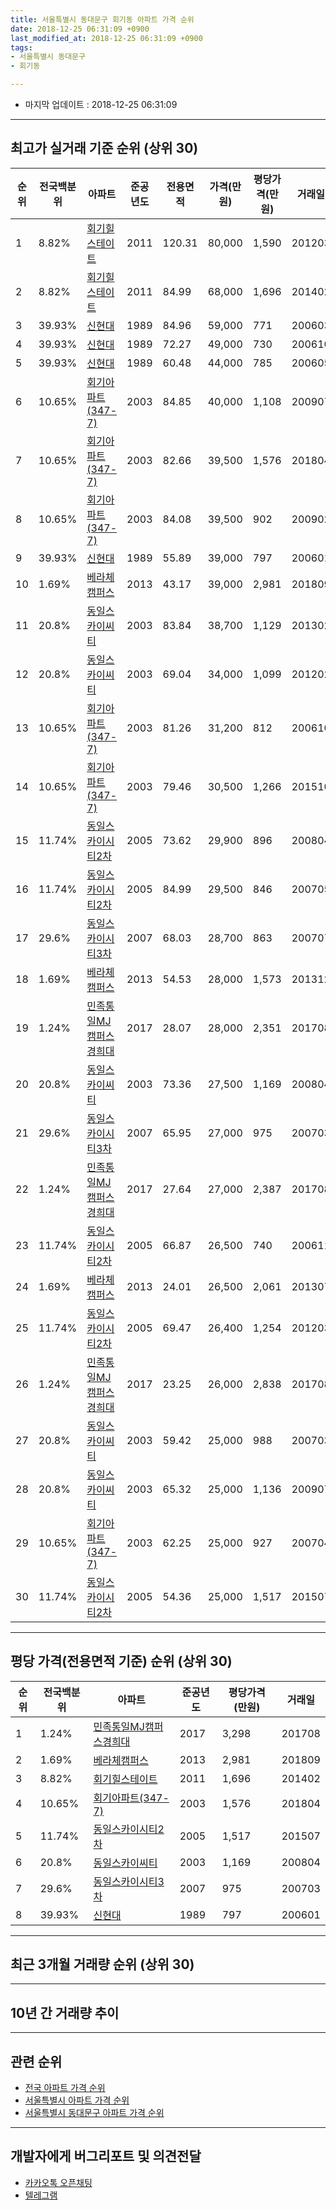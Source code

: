 ```yaml
---
title: 서울특별시 동대문구 회기동 아파트 가격 순위
date: 2018-12-25 06:31:09 +0900
last_modified_at: 2018-12-25 06:31:09 +0900
tags:
- 서울특별시 동대문구
- 회기동

---
```


* 마지막 업데이트 : 2018-12-25 06:31:09

---

## 최고가 실거래 기준 순위 (상위 30)


|순위|전국백분위|아파트|준공년도|전용면적|가격(만원)|평당가격(만원)|거래일|
|---|---|---|---|---|---|---|---|
|1|8.82%|[회기힐스테이트](https://search.naver.com/search.naver?query=%EC%84%9C%EC%9A%B8%ED%8A%B9%EB%B3%84%EC%8B%9C+%EB%8F%99%EB%8C%80%EB%AC%B8%EA%B5%AC+%ED%9A%8C%EA%B8%B0%EB%8F%99+%ED%9A%8C%EA%B8%B0%ED%9E%90%EC%8A%A4%ED%85%8C%EC%9D%B4%ED%8A%B8)|2011|120.31|80,000|1,590|201203|
|2|8.82%|[회기힐스테이트](https://search.naver.com/search.naver?query=%EC%84%9C%EC%9A%B8%ED%8A%B9%EB%B3%84%EC%8B%9C+%EB%8F%99%EB%8C%80%EB%AC%B8%EA%B5%AC+%ED%9A%8C%EA%B8%B0%EB%8F%99+%ED%9A%8C%EA%B8%B0%ED%9E%90%EC%8A%A4%ED%85%8C%EC%9D%B4%ED%8A%B8)|2011|84.99|68,000|1,696|201402|
|3|39.93%|[신현대](https://search.naver.com/search.naver?query=%EC%84%9C%EC%9A%B8%ED%8A%B9%EB%B3%84%EC%8B%9C+%EB%8F%99%EB%8C%80%EB%AC%B8%EA%B5%AC+%ED%9A%8C%EA%B8%B0%EB%8F%99+%EC%8B%A0%ED%98%84%EB%8C%80)|1989|84.96|59,000|771|200603|
|4|39.93%|[신현대](https://search.naver.com/search.naver?query=%EC%84%9C%EC%9A%B8%ED%8A%B9%EB%B3%84%EC%8B%9C+%EB%8F%99%EB%8C%80%EB%AC%B8%EA%B5%AC+%ED%9A%8C%EA%B8%B0%EB%8F%99+%EC%8B%A0%ED%98%84%EB%8C%80)|1989|72.27|49,000|730|200610|
|5|39.93%|[신현대](https://search.naver.com/search.naver?query=%EC%84%9C%EC%9A%B8%ED%8A%B9%EB%B3%84%EC%8B%9C+%EB%8F%99%EB%8C%80%EB%AC%B8%EA%B5%AC+%ED%9A%8C%EA%B8%B0%EB%8F%99+%EC%8B%A0%ED%98%84%EB%8C%80)|1989|60.48|44,000|785|200605|
|6|10.65%|[회기아파트(347-7)](https://search.naver.com/search.naver?query=%EC%84%9C%EC%9A%B8%ED%8A%B9%EB%B3%84%EC%8B%9C+%EB%8F%99%EB%8C%80%EB%AC%B8%EA%B5%AC+%ED%9A%8C%EA%B8%B0%EB%8F%99+%ED%9A%8C%EA%B8%B0%EC%95%84%ED%8C%8C%ED%8A%B8%28347-7%29)|2003|84.85|40,000|1,108|200907|
|7|10.65%|[회기아파트(347-7)](https://search.naver.com/search.naver?query=%EC%84%9C%EC%9A%B8%ED%8A%B9%EB%B3%84%EC%8B%9C+%EB%8F%99%EB%8C%80%EB%AC%B8%EA%B5%AC+%ED%9A%8C%EA%B8%B0%EB%8F%99+%ED%9A%8C%EA%B8%B0%EC%95%84%ED%8C%8C%ED%8A%B8%28347-7%29)|2003|82.66|39,500|1,576|201804|
|8|10.65%|[회기아파트(347-7)](https://search.naver.com/search.naver?query=%EC%84%9C%EC%9A%B8%ED%8A%B9%EB%B3%84%EC%8B%9C+%EB%8F%99%EB%8C%80%EB%AC%B8%EA%B5%AC+%ED%9A%8C%EA%B8%B0%EB%8F%99+%ED%9A%8C%EA%B8%B0%EC%95%84%ED%8C%8C%ED%8A%B8%28347-7%29)|2003|84.08|39,500|902|200902|
|9|39.93%|[신현대](https://search.naver.com/search.naver?query=%EC%84%9C%EC%9A%B8%ED%8A%B9%EB%B3%84%EC%8B%9C+%EB%8F%99%EB%8C%80%EB%AC%B8%EA%B5%AC+%ED%9A%8C%EA%B8%B0%EB%8F%99+%EC%8B%A0%ED%98%84%EB%8C%80)|1989|55.89|39,000|797|200601|
|10|1.69%|[베라체캠퍼스](https://search.naver.com/search.naver?query=%EC%84%9C%EC%9A%B8%ED%8A%B9%EB%B3%84%EC%8B%9C+%EB%8F%99%EB%8C%80%EB%AC%B8%EA%B5%AC+%ED%9A%8C%EA%B8%B0%EB%8F%99+%EB%B2%A0%EB%9D%BC%EC%B2%B4%EC%BA%A0%ED%8D%BC%EC%8A%A4)|2013|43.17|39,000|2,981|201809|
|11|20.8%|[동일스카이씨티](https://search.naver.com/search.naver?query=%EC%84%9C%EC%9A%B8%ED%8A%B9%EB%B3%84%EC%8B%9C+%EB%8F%99%EB%8C%80%EB%AC%B8%EA%B5%AC+%ED%9A%8C%EA%B8%B0%EB%8F%99+%EB%8F%99%EC%9D%BC%EC%8A%A4%EC%B9%B4%EC%9D%B4%EC%94%A8%ED%8B%B0)|2003|83.84|38,700|1,129|201302|
|12|20.8%|[동일스카이씨티](https://search.naver.com/search.naver?query=%EC%84%9C%EC%9A%B8%ED%8A%B9%EB%B3%84%EC%8B%9C+%EB%8F%99%EB%8C%80%EB%AC%B8%EA%B5%AC+%ED%9A%8C%EA%B8%B0%EB%8F%99+%EB%8F%99%EC%9D%BC%EC%8A%A4%EC%B9%B4%EC%9D%B4%EC%94%A8%ED%8B%B0)|2003|69.04|34,000|1,099|201202|
|13|10.65%|[회기아파트(347-7)](https://search.naver.com/search.naver?query=%EC%84%9C%EC%9A%B8%ED%8A%B9%EB%B3%84%EC%8B%9C+%EB%8F%99%EB%8C%80%EB%AC%B8%EA%B5%AC+%ED%9A%8C%EA%B8%B0%EB%8F%99+%ED%9A%8C%EA%B8%B0%EC%95%84%ED%8C%8C%ED%8A%B8%28347-7%29)|2003|81.26|31,200|812|200610|
|14|10.65%|[회기아파트(347-7)](https://search.naver.com/search.naver?query=%EC%84%9C%EC%9A%B8%ED%8A%B9%EB%B3%84%EC%8B%9C+%EB%8F%99%EB%8C%80%EB%AC%B8%EA%B5%AC+%ED%9A%8C%EA%B8%B0%EB%8F%99+%ED%9A%8C%EA%B8%B0%EC%95%84%ED%8C%8C%ED%8A%B8%28347-7%29)|2003|79.46|30,500|1,266|201510|
|15|11.74%|[동일스카이시티2차](https://search.naver.com/search.naver?query=%EC%84%9C%EC%9A%B8%ED%8A%B9%EB%B3%84%EC%8B%9C+%EB%8F%99%EB%8C%80%EB%AC%B8%EA%B5%AC+%ED%9A%8C%EA%B8%B0%EB%8F%99+%EB%8F%99%EC%9D%BC%EC%8A%A4%EC%B9%B4%EC%9D%B4%EC%8B%9C%ED%8B%B02%EC%B0%A8)|2005|73.62|29,900|896|200804|
|16|11.74%|[동일스카이시티2차](https://search.naver.com/search.naver?query=%EC%84%9C%EC%9A%B8%ED%8A%B9%EB%B3%84%EC%8B%9C+%EB%8F%99%EB%8C%80%EB%AC%B8%EA%B5%AC+%ED%9A%8C%EA%B8%B0%EB%8F%99+%EB%8F%99%EC%9D%BC%EC%8A%A4%EC%B9%B4%EC%9D%B4%EC%8B%9C%ED%8B%B02%EC%B0%A8)|2005|84.99|29,500|846|200705|
|17|29.6%|[동일스카이시티3차](https://search.naver.com/search.naver?query=%EC%84%9C%EC%9A%B8%ED%8A%B9%EB%B3%84%EC%8B%9C+%EB%8F%99%EB%8C%80%EB%AC%B8%EA%B5%AC+%ED%9A%8C%EA%B8%B0%EB%8F%99+%EB%8F%99%EC%9D%BC%EC%8A%A4%EC%B9%B4%EC%9D%B4%EC%8B%9C%ED%8B%B03%EC%B0%A8)|2007|68.03|28,700|863|200707|
|18|1.69%|[베라체캠퍼스](https://search.naver.com/search.naver?query=%EC%84%9C%EC%9A%B8%ED%8A%B9%EB%B3%84%EC%8B%9C+%EB%8F%99%EB%8C%80%EB%AC%B8%EA%B5%AC+%ED%9A%8C%EA%B8%B0%EB%8F%99+%EB%B2%A0%EB%9D%BC%EC%B2%B4%EC%BA%A0%ED%8D%BC%EC%8A%A4)|2013|54.53|28,000|1,573|201312|
|19|1.24%|[민족통일MJ캠퍼스경희대](https://search.naver.com/search.naver?query=%EC%84%9C%EC%9A%B8%ED%8A%B9%EB%B3%84%EC%8B%9C+%EB%8F%99%EB%8C%80%EB%AC%B8%EA%B5%AC+%ED%9A%8C%EA%B8%B0%EB%8F%99+%EB%AF%BC%EC%A1%B1%ED%86%B5%EC%9D%BCMJ%EC%BA%A0%ED%8D%BC%EC%8A%A4%EA%B2%BD%ED%9D%AC%EB%8C%80)|2017|28.07|28,000|2,351|201708|
|20|20.8%|[동일스카이씨티](https://search.naver.com/search.naver?query=%EC%84%9C%EC%9A%B8%ED%8A%B9%EB%B3%84%EC%8B%9C+%EB%8F%99%EB%8C%80%EB%AC%B8%EA%B5%AC+%ED%9A%8C%EA%B8%B0%EB%8F%99+%EB%8F%99%EC%9D%BC%EC%8A%A4%EC%B9%B4%EC%9D%B4%EC%94%A8%ED%8B%B0)|2003|73.36|27,500|1,169|200804|
|21|29.6%|[동일스카이시티3차](https://search.naver.com/search.naver?query=%EC%84%9C%EC%9A%B8%ED%8A%B9%EB%B3%84%EC%8B%9C+%EB%8F%99%EB%8C%80%EB%AC%B8%EA%B5%AC+%ED%9A%8C%EA%B8%B0%EB%8F%99+%EB%8F%99%EC%9D%BC%EC%8A%A4%EC%B9%B4%EC%9D%B4%EC%8B%9C%ED%8B%B03%EC%B0%A8)|2007|65.95|27,000|975|200703|
|22|1.24%|[민족통일MJ캠퍼스경희대](https://search.naver.com/search.naver?query=%EC%84%9C%EC%9A%B8%ED%8A%B9%EB%B3%84%EC%8B%9C+%EB%8F%99%EB%8C%80%EB%AC%B8%EA%B5%AC+%ED%9A%8C%EA%B8%B0%EB%8F%99+%EB%AF%BC%EC%A1%B1%ED%86%B5%EC%9D%BCMJ%EC%BA%A0%ED%8D%BC%EC%8A%A4%EA%B2%BD%ED%9D%AC%EB%8C%80)|2017|27.64|27,000|2,387|201708|
|23|11.74%|[동일스카이시티2차](https://search.naver.com/search.naver?query=%EC%84%9C%EC%9A%B8%ED%8A%B9%EB%B3%84%EC%8B%9C+%EB%8F%99%EB%8C%80%EB%AC%B8%EA%B5%AC+%ED%9A%8C%EA%B8%B0%EB%8F%99+%EB%8F%99%EC%9D%BC%EC%8A%A4%EC%B9%B4%EC%9D%B4%EC%8B%9C%ED%8B%B02%EC%B0%A8)|2005|66.87|26,500|740|200611|
|24|1.69%|[베라체캠퍼스](https://search.naver.com/search.naver?query=%EC%84%9C%EC%9A%B8%ED%8A%B9%EB%B3%84%EC%8B%9C+%EB%8F%99%EB%8C%80%EB%AC%B8%EA%B5%AC+%ED%9A%8C%EA%B8%B0%EB%8F%99+%EB%B2%A0%EB%9D%BC%EC%B2%B4%EC%BA%A0%ED%8D%BC%EC%8A%A4)|2013|24.01|26,500|2,061|201307|
|25|11.74%|[동일스카이시티2차](https://search.naver.com/search.naver?query=%EC%84%9C%EC%9A%B8%ED%8A%B9%EB%B3%84%EC%8B%9C+%EB%8F%99%EB%8C%80%EB%AC%B8%EA%B5%AC+%ED%9A%8C%EA%B8%B0%EB%8F%99+%EB%8F%99%EC%9D%BC%EC%8A%A4%EC%B9%B4%EC%9D%B4%EC%8B%9C%ED%8B%B02%EC%B0%A8)|2005|69.47|26,400|1,254|201203|
|26|1.24%|[민족통일MJ캠퍼스경희대](https://search.naver.com/search.naver?query=%EC%84%9C%EC%9A%B8%ED%8A%B9%EB%B3%84%EC%8B%9C+%EB%8F%99%EB%8C%80%EB%AC%B8%EA%B5%AC+%ED%9A%8C%EA%B8%B0%EB%8F%99+%EB%AF%BC%EC%A1%B1%ED%86%B5%EC%9D%BCMJ%EC%BA%A0%ED%8D%BC%EC%8A%A4%EA%B2%BD%ED%9D%AC%EB%8C%80)|2017|23.25|26,000|2,838|201708|
|27|20.8%|[동일스카이씨티](https://search.naver.com/search.naver?query=%EC%84%9C%EC%9A%B8%ED%8A%B9%EB%B3%84%EC%8B%9C+%EB%8F%99%EB%8C%80%EB%AC%B8%EA%B5%AC+%ED%9A%8C%EA%B8%B0%EB%8F%99+%EB%8F%99%EC%9D%BC%EC%8A%A4%EC%B9%B4%EC%9D%B4%EC%94%A8%ED%8B%B0)|2003|59.42|25,000|988|200703|
|28|20.8%|[동일스카이씨티](https://search.naver.com/search.naver?query=%EC%84%9C%EC%9A%B8%ED%8A%B9%EB%B3%84%EC%8B%9C+%EB%8F%99%EB%8C%80%EB%AC%B8%EA%B5%AC+%ED%9A%8C%EA%B8%B0%EB%8F%99+%EB%8F%99%EC%9D%BC%EC%8A%A4%EC%B9%B4%EC%9D%B4%EC%94%A8%ED%8B%B0)|2003|65.32|25,000|1,136|200907|
|29|10.65%|[회기아파트(347-7)](https://search.naver.com/search.naver?query=%EC%84%9C%EC%9A%B8%ED%8A%B9%EB%B3%84%EC%8B%9C+%EB%8F%99%EB%8C%80%EB%AC%B8%EA%B5%AC+%ED%9A%8C%EA%B8%B0%EB%8F%99+%ED%9A%8C%EA%B8%B0%EC%95%84%ED%8C%8C%ED%8A%B8%28347-7%29)|2003|62.25|25,000|927|200704|
|30|11.74%|[동일스카이시티2차](https://search.naver.com/search.naver?query=%EC%84%9C%EC%9A%B8%ED%8A%B9%EB%B3%84%EC%8B%9C+%EB%8F%99%EB%8C%80%EB%AC%B8%EA%B5%AC+%ED%9A%8C%EA%B8%B0%EB%8F%99+%EB%8F%99%EC%9D%BC%EC%8A%A4%EC%B9%B4%EC%9D%B4%EC%8B%9C%ED%8B%B02%EC%B0%A8)|2005|54.36|25,000|1,517|201507|


---

## 평당 가격(전용면적 기준) 순위 (상위 30)


|순위|전국백분위|아파트|준공년도|평당가격(만원)|거래일|
|---|---|---|---|---|---|
|1|1.24%|[민족통일MJ캠퍼스경희대](https://search.naver.com/search.naver?query=%EC%84%9C%EC%9A%B8%ED%8A%B9%EB%B3%84%EC%8B%9C+%EB%8F%99%EB%8C%80%EB%AC%B8%EA%B5%AC+%ED%9A%8C%EA%B8%B0%EB%8F%99+%EB%AF%BC%EC%A1%B1%ED%86%B5%EC%9D%BCMJ%EC%BA%A0%ED%8D%BC%EC%8A%A4%EA%B2%BD%ED%9D%AC%EB%8C%80)|2017|3,298|201708|
|2|1.69%|[베라체캠퍼스](https://search.naver.com/search.naver?query=%EC%84%9C%EC%9A%B8%ED%8A%B9%EB%B3%84%EC%8B%9C+%EB%8F%99%EB%8C%80%EB%AC%B8%EA%B5%AC+%ED%9A%8C%EA%B8%B0%EB%8F%99+%EB%B2%A0%EB%9D%BC%EC%B2%B4%EC%BA%A0%ED%8D%BC%EC%8A%A4)|2013|2,981|201809|
|3|8.82%|[회기힐스테이트](https://search.naver.com/search.naver?query=%EC%84%9C%EC%9A%B8%ED%8A%B9%EB%B3%84%EC%8B%9C+%EB%8F%99%EB%8C%80%EB%AC%B8%EA%B5%AC+%ED%9A%8C%EA%B8%B0%EB%8F%99+%ED%9A%8C%EA%B8%B0%ED%9E%90%EC%8A%A4%ED%85%8C%EC%9D%B4%ED%8A%B8)|2011|1,696|201402|
|4|10.65%|[회기아파트(347-7)](https://search.naver.com/search.naver?query=%EC%84%9C%EC%9A%B8%ED%8A%B9%EB%B3%84%EC%8B%9C+%EB%8F%99%EB%8C%80%EB%AC%B8%EA%B5%AC+%ED%9A%8C%EA%B8%B0%EB%8F%99+%ED%9A%8C%EA%B8%B0%EC%95%84%ED%8C%8C%ED%8A%B8%28347-7%29)|2003|1,576|201804|
|5|11.74%|[동일스카이시티2차](https://search.naver.com/search.naver?query=%EC%84%9C%EC%9A%B8%ED%8A%B9%EB%B3%84%EC%8B%9C+%EB%8F%99%EB%8C%80%EB%AC%B8%EA%B5%AC+%ED%9A%8C%EA%B8%B0%EB%8F%99+%EB%8F%99%EC%9D%BC%EC%8A%A4%EC%B9%B4%EC%9D%B4%EC%8B%9C%ED%8B%B02%EC%B0%A8)|2005|1,517|201507|
|6|20.8%|[동일스카이씨티](https://search.naver.com/search.naver?query=%EC%84%9C%EC%9A%B8%ED%8A%B9%EB%B3%84%EC%8B%9C+%EB%8F%99%EB%8C%80%EB%AC%B8%EA%B5%AC+%ED%9A%8C%EA%B8%B0%EB%8F%99+%EB%8F%99%EC%9D%BC%EC%8A%A4%EC%B9%B4%EC%9D%B4%EC%94%A8%ED%8B%B0)|2003|1,169|200804|
|7|29.6%|[동일스카이시티3차](https://search.naver.com/search.naver?query=%EC%84%9C%EC%9A%B8%ED%8A%B9%EB%B3%84%EC%8B%9C+%EB%8F%99%EB%8C%80%EB%AC%B8%EA%B5%AC+%ED%9A%8C%EA%B8%B0%EB%8F%99+%EB%8F%99%EC%9D%BC%EC%8A%A4%EC%B9%B4%EC%9D%B4%EC%8B%9C%ED%8B%B03%EC%B0%A8)|2007|975|200703|
|8|39.93%|[신현대](https://search.naver.com/search.naver?query=%EC%84%9C%EC%9A%B8%ED%8A%B9%EB%B3%84%EC%8B%9C+%EB%8F%99%EB%8C%80%EB%AC%B8%EA%B5%AC+%ED%9A%8C%EA%B8%B0%EB%8F%99+%EC%8B%A0%ED%98%84%EB%8C%80)|1989|797|200601|


---

## 최근 3개월 거래량 순위 (상위 30)


<div style="width:100%;">
    <canvas id="deal_count_ranking" height="250"></canvas>
</div>


<script>
new Chart(document.getElementById("deal_count_ranking"), {
    type: 'horizontalBar',
    data: {
        labels: ['베라체캠퍼스', '신현대', '동일스카이시티2차'],
        datasets: [{
            label: '실거래 수',
            data: [3, 2, 1],
            borderColor: "rgba(255, 0, 128, 1)",
            backgroundColor: "rgba(255, 0, 128, 0.5)",
            fill: false,
        }]
    },
    options: {
        responsive: true,
        title: {
            display: true,
            text: '최근 3개월 거래량 순위'
        },
        tooltips: {
            mode: 'index',
            intersect: false,
            callbacks: {
                title: function(tooltipItems, data) {
                    return "실거래 수:";
                },
                label: function(tooltipItem, data) {
                    return data.labels[tooltipItem.index] + ": " + tooltipItem.xLabel;
                }
            }
        },
        hover: {
            mode: 'nearest',
            intersect: true
        },
        scales: {
            xAxes: [{
                display: true,
                scaleLabel: {
                    display: true,
                    labelString: '실거래 수'
                },
                ticks: {
                    suggestedMin: 0,
                }
            }],
            yAxes: [{
                display: true,
                ticks: {
                    autoSkip: false,
                    callback: function(value, index, values) {
                        if (value.length > 15)
                            return value.substr(0, 13) + "...";
                        else
                            return value;
                    }
                },
                scaleLabel: {
                    display: false,
                }
            }]
        }
    }
});

</script>


---

## 10년 간 거래량 추이


<div style="width:100%;">
    <canvas id="deal_progress" height="250"></canvas>
</div>

<script>
new Chart(document.getElementById("deal_progress"), {
    type: 'line',
    data: {
        labels: ['200812','200901','200902','200903','200904','200905','200906','200907','200908','200909','200910','200911','200912','201001','201002','201003','201004','201005','201006','201007','201008','201009','201010','201011','201012','201101','201102','201103','201104','201105','201106','201107','201108','201109','201110','201111','201112','201201','201202','201203','201204','201205','201206','201207','201208','201209','201210','201211','201212','201301','201302','201303','201304','201305','201306','201307','201308','201309','201310','201311','201312','201401','201402','201403','201404','201405','201406','201407','201408','201409','201410','201411','201412','201501','201502','201503','201504','201505','201506','201507','201508','201509','201510','201511','201512','201601','201602','201603','201604','201605','201606','201607','201608','201609','201610','201611','201612','201701','201702','201703','201704','201705','201706','201707','201708','201709','201710','201711','201712','201801','201802','201803','201804','201805','201806','201807','201808','201809','201810','201811','201812'],
        datasets: [{
            label: '실거래 수',
            pointRadius: 1,
            data: [0, 0, 1, 4, 0, 4, 2, 6, 4, 2, 1, 2, 0, 2, 1, 2, 1, 2, 0, 0, 3, 2, 3, 5, 3, 6, 1, 3, 2, 2, 0, 2, 2, 2, 3, 2, 0, 0, 3, 6, 3, 1, 0, 1, 3, 1, 1, 4, 0, 4, 3, 4, 6, 6, 2, 6, 4, 6, 10, 7, 6, 5, 9, 6, 6, 6, 5, 4, 7, 9, 12, 6, 9, 8, 11, 4, 7, 5, 8, 10, 6, 6, 5, 6, 2, 1, 4, 9, 5, 9, 8, 7, 11, 7, 8, 3, 4, 0, 7, 10, 5, 7, 3, 9, 62, 9, 3, 3, 2, 11, 7, 16, 8, 8, 3, 6, 6, 6, 2, 3, 1],
            borderColor: "rgba(255, 201, 14, 1)",
            backgroundColor: "rgba(255, 201, 14, 0.5)",
            fill: true,
        }]
    },
    options: {
        responsive: true,
        title: {
            display: true,
            text: '10년간 거래량 추이'
        },
        tooltips: {
            mode: 'index',
            intersect: false,
        },
        hover: {
            mode: 'nearest',
            intersect: true
        },
        scales: {
            xAxes: [{
                display: true,
                scaleLabel: {
                    display: true,
                    labelString: '년/월'
                }
            }],
            yAxes: [{
                display: true,
                ticks: {
                    suggestedMin: 0,
                },
                scaleLabel: {
                    display: true,
                    labelString: '실거래 수'
                }
            }]
        }
    }
});

</script>


---

## 관련 순위

- [전국 아파트 가격 순위](https://inasie.github.io/apt-ranking/전국)
- [서울특별시 아파트 가격 순위](https://inasie.github.io/apt-ranking/서울특별시)
- [서울특별시 동대문구 아파트 가격 순위](https://inasie.github.io/apt-ranking/서울특별시-동대문구)


---

## 개발자에게 버그리포트 및 의견전달

- [카카오톡 오픈채팅](https://open.kakao.com/o/gLJUAP4)
- [텔레그램](https://t.me/inasie)

